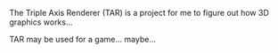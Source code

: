 The Triple Axis Renderer (TAR) is a project for me to figure out how 3D graphics works...

TAR may be used for a game... maybe...
